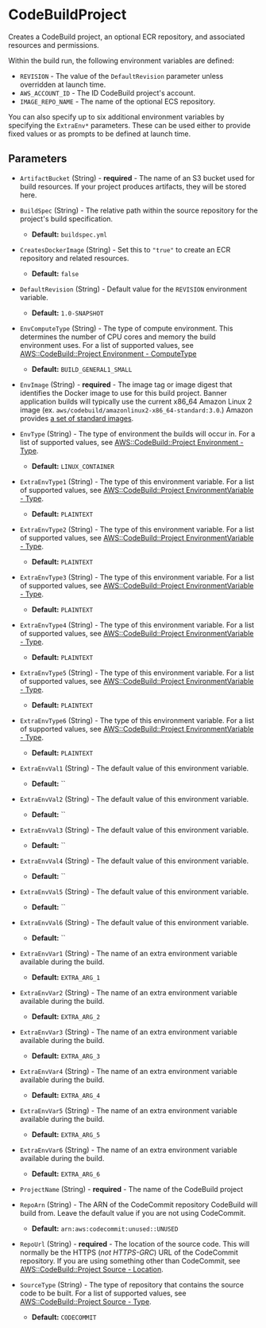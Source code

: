 # CodeBuildProject

Creates a CodeBuild project, an optional ECR repository, and associated
resources and permissions.

Within the build run, the following environment variables are defined:

- `REVISION` - The value of the `DefaultRevision` parameter unless overridden at
  launch time.
- `AWS_ACCOUNT_ID` - The ID CodeBuild project's account.
- `IMAGE_REPO_NAME` - The name of the optional ECS repository.

You can also specify up to six additional environment variables by specifying
the `ExtraEnv*` parameters. These can be used either to provide fixed values or
as prompts to be defined at launch time.

## Parameters

- `ArtifactBucket` (String) - **required** - The name of an S3 bucket used for build resources. If your project
produces artifacts, they will be stored here.


- `BuildSpec` (String) - The relative path within the source repository for the project's build specification.
  - **Default:** `buildspec.yml`

- `CreatesDockerImage` (String) - Set this to `"true"` to create an ECR repository and related resources.
  - **Default:** `false`

- `DefaultRevision` (String) - Default value for the `REVISION` environment variable.
  - **Default:** `1.0-SNAPSHOT`

- `EnvComputeType` (String) - The type of compute environment. This determines the number of CPU cores
and memory the build environment uses. For a list of supported values, see
[AWS::CodeBuild::Project Environment - ComputeType](https://docs.aws.amazon.com/AWSCloudFormation/latest/UserGuide/aws-properties-codebuild-project-environment.html#cfn-codebuild-project-environment-computetype)

  - **Default:** `BUILD_GENERAL1_SMALL`

- `EnvImage` (String) - **required** - The image tag or image digest that identifies the Docker image to use for
this build project. Banner application builds will typically use the
current x86_64 Amazon Linux 2 image (ex.
`aws/codebuild/amazonlinux2-x86_64-standard:3.0`.) Amazon provides
[a set of standard images](https://docs.aws.amazon.com/codebuild/latest/userguide/build-env-ref-available.html).


- `EnvType` (String) - The type of environment the builds will occur in. For a list of supported
values, see [AWS::CodeBuild::Project Environment - Type](https://docs.aws.amazon.com/AWSCloudFormation/latest/UserGuide/aws-properties-codebuild-project-environment.html#cfn-codebuild-project-environment-type).

  - **Default:** `LINUX_CONTAINER`

- `ExtraEnvType1` (String) - The type of this environment variable. For a list of supported values, see
[AWS::CodeBuild::Project EnvironmentVariable - Type](https://docs.aws.amazon.com/AWSCloudFormation/latest/UserGuide/aws-properties-codebuild-project-environmentvariable.html#cfn-codebuild-project-environmentvariable-type).

  - **Default:** `PLAINTEXT`

- `ExtraEnvType2` (String) - The type of this environment variable. For a list of supported values, see
[AWS::CodeBuild::Project EnvironmentVariable - Type](https://docs.aws.amazon.com/AWSCloudFormation/latest/UserGuide/aws-properties-codebuild-project-environmentvariable.html#cfn-codebuild-project-environmentvariable-type).

  - **Default:** `PLAINTEXT`

- `ExtraEnvType3` (String) - The type of this environment variable. For a list of supported values, see
[AWS::CodeBuild::Project EnvironmentVariable - Type](https://docs.aws.amazon.com/AWSCloudFormation/latest/UserGuide/aws-properties-codebuild-project-environmentvariable.html#cfn-codebuild-project-environmentvariable-type).

  - **Default:** `PLAINTEXT`

- `ExtraEnvType4` (String) - The type of this environment variable. For a list of supported values, see
[AWS::CodeBuild::Project EnvironmentVariable - Type](https://docs.aws.amazon.com/AWSCloudFormation/latest/UserGuide/aws-properties-codebuild-project-environmentvariable.html#cfn-codebuild-project-environmentvariable-type).

  - **Default:** `PLAINTEXT`

- `ExtraEnvType5` (String) - The type of this environment variable. For a list of supported values, see
[AWS::CodeBuild::Project EnvironmentVariable - Type](https://docs.aws.amazon.com/AWSCloudFormation/latest/UserGuide/aws-properties-codebuild-project-environmentvariable.html#cfn-codebuild-project-environmentvariable-type).

  - **Default:** `PLAINTEXT`

- `ExtraEnvType6` (String) - The type of this environment variable. For a list of supported values, see
[AWS::CodeBuild::Project EnvironmentVariable - Type](https://docs.aws.amazon.com/AWSCloudFormation/latest/UserGuide/aws-properties-codebuild-project-environmentvariable.html#cfn-codebuild-project-environmentvariable-type).

  - **Default:** `PLAINTEXT`

- `ExtraEnvVal1` (String) - The default value of this environment variable.
  - **Default:** ``

- `ExtraEnvVal2` (String) - The default value of this environment variable.
  - **Default:** ``

- `ExtraEnvVal3` (String) - The default value of this environment variable.
  - **Default:** ``

- `ExtraEnvVal4` (String) - The default value of this environment variable.
  - **Default:** ``

- `ExtraEnvVal5` (String) - The default value of this environment variable.
  - **Default:** ``

- `ExtraEnvVal6` (String) - The default value of this environment variable.
  - **Default:** ``

- `ExtraEnvVar1` (String) - The name of an extra environment variable available during the build.
  - **Default:** `EXTRA_ARG_1`

- `ExtraEnvVar2` (String) - The name of an extra environment variable available during the build.
  - **Default:** `EXTRA_ARG_2`

- `ExtraEnvVar3` (String) - The name of an extra environment variable available during the build.
  - **Default:** `EXTRA_ARG_3`

- `ExtraEnvVar4` (String) - The name of an extra environment variable available during the build.
  - **Default:** `EXTRA_ARG_4`

- `ExtraEnvVar5` (String) - The name of an extra environment variable available during the build.
  - **Default:** `EXTRA_ARG_5`

- `ExtraEnvVar6` (String) - The name of an extra environment variable available during the build.
  - **Default:** `EXTRA_ARG_6`

- `ProjectName` (String) - **required** - The name of the CodeBuild project

- `RepoArn` (String) - The ARN of the CodeCommit repository CodeBuild will build from. Leave the
default value if you are not using CodeCommit.

  - **Default:** `arn:aws:codecommit:unused::UNUSED`

- `RepoUrl` (String) - **required** - The location of the source code. This will normally be the HTTPS (*not
HTTPS-GRC*) URL of the CodeCommit repository. If you are using something
other than CodeCommit, see [AWS::CodeBuild::Project Source - Location](https://docs.aws.amazon.com/AWSCloudFormation/latest/UserGuide/aws-properties-codebuild-project-source.html#cfn-codebuild-project-source-location).


- `SourceType` (String) - The type of repository that contains the source code to be built. For a
list of supported values, see [AWS::CodeBuild::Project Source - Type](https://docs.aws.amazon.com/AWSCloudFormation/latest/UserGuide/aws-properties-codebuild-project-source.html#cfn-codebuild-project-source-type).

  - **Default:** `CODECOMMIT`

